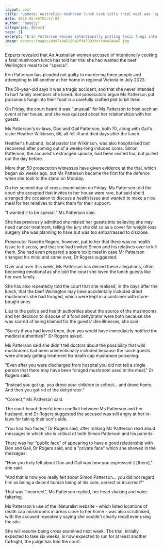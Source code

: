 ```yaml
---
layout: post
title: "Update: Australian mushroom lunch cook tells trial meal was 'special'"
date: 2025-06-06T05:17:04
author: "badely"
categories: [News]
tags: []
excerpt: "Erin Patterson denies intentionally putting toxic fungi into a home-cooked meal to kill her relatives."
image: assets/images/4897a048156a2ff438933acc4c404a45.jpg
---
```


Experts revealed that An Australian woman accused of intentionally cooking a fatal mushroom lunch has told her trial she had wanted the beef Wellington meal to be "special".

Erin Patterson has pleaded not guilty to murdering three people and attempting to kill another at her home in regional Victoria in July 2023. 

The 50-year-old says it was a tragic accident, and that she never intended to hurt family members she loved. But prosecutors argue Ms Patterson put poisonous fungi into their food in a carefully crafted plot to kill them.

On Friday, the court heard it was "unusual" for Ms Patterson to host such an event at her house, and she was quizzed about her relationships with her guests.

Ms Patterson's in-laws, Don and Gail Patterson, both 70, along with Gail's sister Heather Wilkinson, 66, all fell ill and died days after the lunch.

Heather's husband, local pastor Ian Wilkinson, was also hospitalised but recovered after coming out of a weeks-long induced coma. Simon Patterson, the accused's estranged spouse, had been invited too, but pulled out the day before.

More than 50 prosecution witnesses have given evidence at the trial, which began six weeks ago, but Ms Patterson became the first for the defence when she took to the stand on Monday.

On her second day of cross-examination on Friday, Ms Patterson told the court she accepted that invites to her house were rare, but said she'd arranged the occasion to discuss a health issue and wanted to make a nice meal for her relatives to thank them for their support.

"I wanted it to be special," Ms Patterson said.

She has previously admitted she misled her guests into believing she may need cancer treatment, telling the jury she did so as a cover for weight-loss surgery she was planning to have but was too embarrassed to disclose.

Prosecutor Nanette Rogers, however, put to her that there was no health issue to discuss, and that she had invited Simon and his relatives over to kill them. She had even prepared a spare toxic meal in case Mr Patterson changed his mind and came over, Dr Rogers suggested.

Over and over this week, Ms Patterson has denied these allegations, often becoming emotional as she told the court she loved the lunch guests like her own family.

She has also repeatedly told the court that she realised, in the days after the lunch, that the beef Wellington may have accidentally included dried mushrooms she had foraged, which were kept in a container with store-bought ones. 

Lies to the police and health authorities about the source of the mushrooms and her decision to dispose of a food dehydrator were both because she was scared of being blamed for the guests' dire illnesses, she said.

"Surely if you had loved them, then you would have immediately notified the medical authorities?" Dr Rogers asked.

Ms Patterson said she didn't tell doctors about the possibility that wild mushrooms had been unintentionally included because the lunch guests were already getting treatment for death cap mushroom poisoning.

"Even after you were discharged from hospital you did not tell a single person that there may have been foraged mushroom used in the meal," Dr Rogers said.

"Instead you got up, you drove your children to school... and drove home. And then you got rid of the dehydrator."

"Correct," Ms Patterson said.

The court heard there'd been conflict between Ms Patterson and her husband, and Dr Rogers suggested the accused was still angry at her in-laws for taking their son's side.

"You had two faces," Dr Rogers said, after making Ms Patterson read aloud messages in which she is critical of both Simon Patterson and his parents.

There was her "public face" of appearing to have a good relationship with Don and Gail, Dr Rogers said, and a "private face" which she showed in the messages.

"How you truly felt about Don and Gail was how you expressed it [there]," she said.

"And that is how you really felt about Simon Patterson... you did not regard him as being a decent human being at his core, correct or incorrect?"

That was "incorrect", Ms Patterson replied, her head shaking and voice faltering.

Ms Patterson's use of the iNaturalist website - which listed locations of death cap mushrooms in areas close to her home - was also scrutinised, with the accused repeatedly saying she couldn't clearly recall ever using the site.

She will resume being cross examined next week. The trial, initially expected to take six weeks, is now expected to run for at least another fortnight, the judge has told the court.

